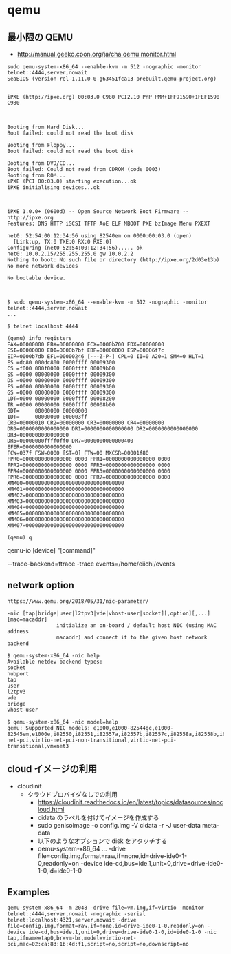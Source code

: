 # qemu

## 最小限の QEMU

- http://manual.geeko.cpon.org/ja/cha.qemu.monitor.html

```
sudo qemu-system-x86_64 --enable-kvm -m 512 -nographic -monitor telnet::4444,server,nowait
SeaBIOS (version rel-1.11.0-0-g63451fca13-prebuilt.qemu-project.org)


iPXE (http://ipxe.org) 00:03.0 C980 PCI2.10 PnP PMM+1FF91590+1FEF1590 C980



Booting from Hard Disk...
Boot failed: could not read the boot disk

Booting from Floppy...
Boot failed: could not read the boot disk

Booting from DVD/CD...
Boot failed: Could not read from CDROM (code 0003)
Booting from ROM...
iPXE (PCI 00:03.0) starting execution...ok
iPXE initialising devices...ok



iPXE 1.0.0+ (0600d) -- Open Source Network Boot Firmware -- http://ipxe.org
Features: DNS HTTP iSCSI TFTP AoE ELF MBOOT PXE bzImage Menu PXEXT

net0: 52:54:00:12:34:56 using 82540em on 0000:00:03.0 (open)
  [Link:up, TX:0 TXE:0 RX:0 RXE:0]
Configuring (net0 52:54:00:12:34:56)..... ok
net0: 10.0.2.15/255.255.255.0 gw 10.0.2.2
Nothing to boot: No such file or directory (http://ipxe.org/2d03e13b)
No more network devices

No bootable device.



$ sudo qemu-system-x86_64 --enable-kvm -m 512 -nographic -monitor telnet::4444,server,nowait
...

$ telnet localhost 4444

(qemu) info registers
EAX=00000000 EBX=00000000 ECX=0000b700 EDX=00000000
ESI=00000000 EDI=0000b7bf EBP=00000000 ESP=00006f7c
EIP=0000b7db EFL=00000246 [---Z-P-] CPL=0 II=0 A20=1 SMM=0 HLT=1
ES =dc80 000dc800 0000ffff 00009300
CS =f000 000f0000 0000ffff 00009b00
SS =0000 00000000 0000ffff 00009300
DS =0000 00000000 0000ffff 00009300
FS =0000 00000000 0000ffff 00009300
GS =0000 00000000 0000ffff 00009300
LDT=0000 00000000 0000ffff 00008200
TR =0000 00000000 0000ffff 00008b00
GDT=     00000000 00000000
IDT=     00000000 000003ff
CR0=00000010 CR2=00000000 CR3=00000000 CR4=00000000
DR0=0000000000000000 DR1=0000000000000000 DR2=0000000000000000 DR3=0000000000000000
DR6=00000000ffff0ff0 DR7=0000000000000400
EFER=0000000000000000
FCW=037f FSW=0000 [ST=0] FTW=00 MXCSR=00001f80
FPR0=0000000000000000 0000 FPR1=0000000000000000 0000
FPR2=0000000000000000 0000 FPR3=0000000000000000 0000
FPR4=0000000000000000 0000 FPR5=0000000000000000 0000
FPR6=0000000000000000 0000 FPR7=0000000000000000 0000
XMM00=00000000000000000000000000000000 XMM01=00000000000000000000000000000000
XMM02=00000000000000000000000000000000 XMM03=00000000000000000000000000000000
XMM04=00000000000000000000000000000000 XMM05=00000000000000000000000000000000
XMM06=00000000000000000000000000000000 XMM07=00000000000000000000000000000000

(qemu) q
```

qemu-io [device] "[command]"

--trace-backend=ftrace
-trace events=/home/eiichi/events

## network option

```
https://www.qemu.org/2018/05/31/nic-parameter/

-nic [tap|bridge|user|l2tpv3|vde|vhost-user|socket][,option][,...][mac=macaddr]
                initialize an on-board / default host NIC (using MAC address
                macaddr) and connect it to the given host network backend

$ qemu-system-x86_64 -nic help
Available netdev backend types:
socket
hubport
tap
user
l2tpv3
vde
bridge
vhost-user

$ qemu-system-x86_64 -nic model=help
qemu: Supported NIC models: e1000,e1000-82544gc,e1000-82545em,e1000e,i82550,i82551,i82557a,i82557b,i82557c,i82558a,i82558b,i82559a,i82559b,i82559c,i82559er,i82562,i82801,ne2k_pci,pcnet,pvrdma,rocker,rtl8139,virtio-net-pci,virtio-net-pci-non-transitional,virtio-net-pci-transitional,vmxnet3
```

## cloud イメージの利用

- cloudinit
  - クラウドプロバイダなしでの利用
    - https://cloudinit.readthedocs.io/en/latest/topics/datasources/nocloud.html
    - cidata のラベルを付けてイメージを作成する
    - sudo genisoimage -o config.img -V cidata -r -J user-data meta-data
    - 以下のようなオプションで disk をアタッチする
    - qemu-system-x86_64 ... -drive file=config.img,format=raw,if=none,id=drive-ide0-1-0,readonly=on -device ide-cd,bus=ide.1,unit=0,drive=drive-ide0-1-0,id=ide0-1-0

## Examples

```
qemu-system-x86_64 -m 2048 -drive file=vm.img,if=virtio -monitor telnet::4444,server,nowait -nographic -serial telnet:localhost:4321,server,nowait -drive file=config.img,format=raw,if=none,id=drive-ide0-1-0,readonly=on -device ide-cd,bus=ide.1,unit=0,drive=drive-ide0-1-0,id=ide0-1-0 -nic tap,ifname=tap0,br=vm-br,model=virtio-net-pci,mac=02:ca:83:1b:4d:f1,script=no,script=no,downscript=no
```
